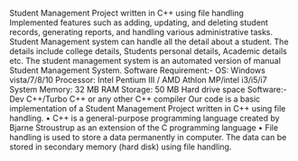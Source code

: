 Student Management Project written in C++ using file handling
Implemented features such as adding, updating, and deleting student records, generating reports, and handling various administrative tasks.
Student Management system can handle all the detail about a student.
The details include college details, Students personal details, Academic details etc.
The student management system is an automated version of manual Student Management System.
Software Requirement:-
OS: Windows vista/7/8/10
Processor: Intel Pentium III / AMD Athlon MP/intel i3/i5/i7
System Memory: 32 MB RAM
Storage: 50 MB Hard drive space
Software:- Dev C++/Turbo C++ or any other C++ compiler
Our code is a basic implementation of a Student Management Project written in C++  using file handling. 
• C++  is a general-purpose programming language created by Bjarne Stroustrup as an extension of the C programming language
• File handling is used to store a data permanently in computer. The data can be stored in secondary memory (hard disk) using file handling.




